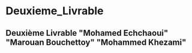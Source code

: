 # Deuxieme_Livrable
## Deuxième Livrable "Mohamed Echchaoui" "Marouan Bouchettoy" "Mohammed Khezami"
